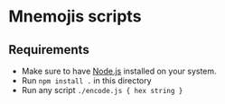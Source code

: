 # Mnemojis scripts

## Requirements

- Make sure to have [Node.js](https://nodejs.org/) installed on your system.
- Run `npm install .` in this directory
- Run any script `./encode.js { hex string }`